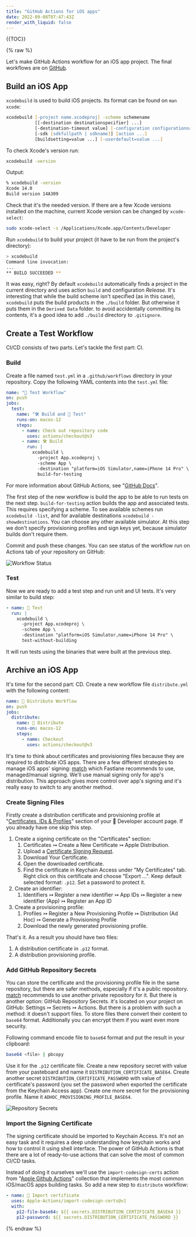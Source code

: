 ```yaml
---
title: "GitHub Actions for iOS apps"
date: 2022-09-08T07:47:43Z
render_with_liquid: false
---
```


{{TOC}}

{% raw %}

Let's make GitHub Actions workflow for an iOS app project. The final workflows are on [GitHub][final-project].

## Build an iOS App

`xcodebuild` is used to build iOS projects. Its format can be found on `man xcode`:

```zsh
xcodebuild [-project name.xcodeproj] -scheme schemename
           [[-destination destinationspecifier] ...]
           [-destination-timeout value] [-configuration configurationname]
           [-sdk [sdkfullpath | sdkname]] [action ...]
           [buildsetting=value ...] [-userdefault=value ...]
```

To check Xcode's version run:

```zsh
xcodebuild -version
```

Output:

```zsh
% xcodebuild -version
Xcode 14.0
Build version 14A309
```

Check that it's the needed version. If there are a few Xcode versions installed on the machine, current Xcode version can be changed by `xcode-select`:

```zsh
sudo xcode-select -s /Applications/Xcode.app/Contents/Developer
```

Run `xcodebuild` to build your project (it have to be run from the project's directory):

```zsh
> xcodebuild
Command line invocation:
...
** BUILD SUCCEEDED **
```

It was easy, right? By default `xcodebuild` automatically finds a project in the current directory and uses action `build` and configuration *Release*. It's interesting that while the build scheme isn't specified (as in this case), `xcodebuild` puts the build products in the `./build` folder. But otherwise it puts them in the `Derived Data` folder. to avoid accidentally committing its contents, it's a good idea to add `./build` directory to `.gitignore`.

## Create a Test Workflow

CI/CD consists of two parts. Let's tackle the first part: CI.

### Build

Create a file named `test.yml` in a `.github/workflows` directory in your repository. 
Copy the following YAML contents into the `test.yml` file:

```yaml
name: "🧪 Test Workflow"
on: push
jobs:
  test:
    name: "🛠 Build and 🧪 Test"
    runs-on: macos-12
    steps:
      - name: Check out repository code
        uses: actions/checkout@v3
      - name: 🛠 Build
        run: |
          xcodebuild \
            -project App.xcodeproj \
            -scheme App \
            -destination "platform=iOS Simulator,name=iPhone 14 Pro" \
            build-for-testing
```

For more information about GitHub Actions, see "[GitHub Docs][github-actions-docs]".

The first step of the new workflow is build the app to be able to run tests on the next step. `build-for-testing` action builds the app and associated tests. This requires specifying a scheme. To see available schemes run `xcodebuild -list`, and for available destinations `xcodebuild -showdestinations`. You can choose any other available simulator. At this step we don't specify provisioning profiles and sign keys yet, because simulator builds don't require them.

Commit and push these changes. You can see status of the workflow run on Actions tab of your repository on GitHub:

![Workflow Status](/docs/assets/github-actions-ios/build.png)

### Test

Now we are ready to add a test step and run unit and UI tests. It's very similar to build step:

```yaml
- name: 🧪 Test
  run: |
    xcodebuild \
      -project App.xcodeproj \
      -scheme App \
      -destination "platform=iOS Simulator,name=iPhone 14 Pro" \
      test-without-building
```

It will run tests using the binaries that were built at the previous step.

## Archive an iOS App

It's time for the second part: CD. Create a new workflow file `distribute.yml` with the following content:

```yaml
name: 🚀 Distribute Workflow
on: push
jobs:
  distribute:
    name: 🚀 Distribute
    runs-on: macos-12
    steps:
      - name: Checkout
        uses: actions/checkout@v3
```

It's time to think about certificates and provisioning files because they are required to distribute iOS apps. There are a few different strategies to manage iOS apps' signing: [match][match] which Fastlane recommends to use, managed/manual signing. We'll use manual signing only for app's distribution. This approach gives more control over app's signing and it's really easy to switch to any another method.

### Create Signing Files

Firstly create a distribution certificate and provisioning profile at "[Certificates, IDs & Profiles][ Developer]" section of your  Developer account page. If you already have one skip this step.

1. Create a signing certificate on the "Certificates" section:
	1. Certificates ↣ Create a New Certificate ↣ Apple Distribution.
	2. Upload a [Certificate Signing Request][create-certificate].
	3. Download Your Certificate.
	4. Open the downloaded certificate.
	5. Find the certificate in Keychain Access under "My Certificates" tab. Right click on this certificate and choose "Export ...". Keep default selected format: `.p12`. Set a password to protect it.
2. Create an identifier:
	1. Identifiers ↣ Register a new identifier ↣ App IDs ↣ Register a new identifier (App) ↣ Register an App ID
3. Create a provisioning profile:
	1. Profiles ↣ Register a New Provisioning Profile ↣ Distribution (Ad Hoc) ↣ Generate a Provisioning Profile
	2. Download the newly generated provisioning profile.

That's it. As a result you should have two files:
1. A distribution certificate in `.p12` format.
2. A distribution provisioning profile.

### Add GitHub Repository Secrets

You can store the certificate and the provisioning profile file in the same repository, but there are safer methods, especially if it's a public repository. [match][match] recommends to use another private repository for it. But there is another option: GitHub Repository Secrets. it's located on your project on GitHub: Settings ↣ Secrets ↣ Actions. But there is a problem with such a method: it doesn't support files. To store files there convert their content to `base64` format. Additionally you can encrypt them if you want even more security.

Following command encode file to `base64` format and put the result in your clipboard:

```zsh
base64 <file> | pbcopy
```

Use it for the `.p12` certificate file. Create a new repository secret with value from your pasteboard and name it `DISTRIBUTION_CERTIFICATE_BASE64`. Create another secret `DISTRIBUTION_CERTIFICATE_PASSWORD` with value of certificate's password (you set the password when exported the certificate from the Keychain Access app). Create one more secret for the provisioning profile. Name it `ADHOC_PROVISIONING_PROFILE_BASE64`.

![Repository Secrets](/docs/assets/github-actions-ios/repository-secrets.png)

### Import the Signing Certificate

The signing certificate should be imported to Keychain Access. It's not an easy task and it requires a deep understanding how keychain works and how to control it using shell interface. The power of GitHub Actions is that there are a lot of ready-to-use actions that can solve the most of common CI/CD tasks.

Instead of doing it ourselves we'll use the `import-codesign-certs` action from "[Apple Github Actions][apple-github-actions]" collection that implements the most common iOS/macOS apps building tasks. So add a new step to `distribute` workflow:

```yaml
- name: 📜 Import certificate
  uses: Apple-Actions/import-codesign-certs@v1
  with:
    p12-file-base64: ${{ secrets.DISTRIBUTION_CERTIFICATE_BASE64 }}
    p12-password: ${{ secrets.DISTRIBUTION_CERTIFICATE_PASSWORD }}
```


[final-project]: https://github.com/aleos/github-actions-ios "GitHub Actions for iOS"
[github-actions-docs]: https://docs.github.com/actions "GitHub Actions"
[match]: https://codesigning.guide "codesigning.guide concept"
[ Developer]: https://developer.apple.com/account/resources " Developer"
[create-certificate]: https://help.apple.com/developer-account/#/devbfa00fef7 "Create a certificate signing request"
[apple-github-actions]: https://github.com/Apple-Actions "Apple Github Actions"





{% endraw %}
